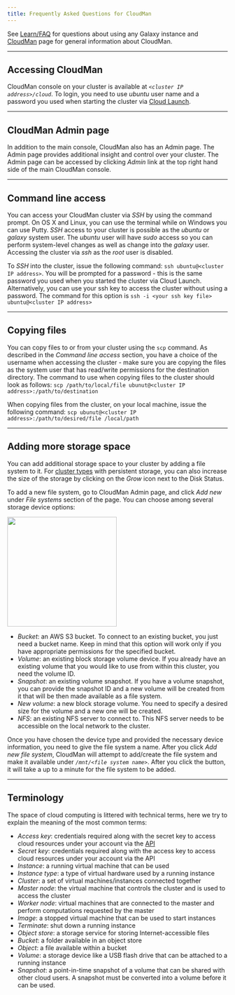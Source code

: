 ```yaml
---
title: Frequently Asked Questions for CloudMan
---
```

<slot name="/cloudman/linkbox-horizontal" />

See [Learn/FAQ](/learn/faq/) for questions about using any Galaxy instance and [CloudMan](/cloudman/) page for general information about CloudMan.

----

## Accessing CloudMan

CloudMan console on your cluster is available at *`<cluster IP address>/cloud`*. To login, you need to use *ubuntu* user name and a password you used when starting the cluster via [Cloud Launch](https://launch.usegalaxy.org/launch).

----

## CloudMan Admin page

In addition to the main console, CloudMan also has an Admin page. The Admin page provides additional insight and control over your cluster. The Admin page can be accessed by clicking *Admin* link at the top right hand side of the main CloudMan console.

----

## Command line access

You can access your CloudMan cluster via *SSH* by using the command prompt. On OS X and Linux, you can use the terminal while on Windows you can use Putty. *SSH* access to your cluster is possible as the *ubuntu* or *galaxy* system user. The *ubuntu* user will have *sudo* access so you can perform system-level changes as well as change into the *galaxy* user. Accessing the cluster via *ssh* as the *root* user is disabled.

To *SSH* into the cluster, issue the following command: `ssh ubuntu@<cluster IP address>`. You will be prompted for a password - this is the same password you used when you started the cluster via Cloud Launch. Alternatively, you can use your ssh key to access the cluster without using a password. The command for this option is `ssh -i <your ssh key file> ubuntu@<cluster IP address>`

----

## Copying files

You can copy files to or from your cluster using the `scp` command. As described in the *Command line access* section, you have a choice of the username when accessing the cluster - make sure you are copying the files as the system user that has read/write permissions for the destination directory. The command to use when copying files to the cluster should look as follows: `scp /path/to/local/file ubunut@<cluster IP address>:/path/to/destination`

When copying files from the cluster, on your local machine, issue the following command: `scp ubunut@<cluster IP address>:/path/to/desired/file /local/path`

----

## Adding more storage space

You can add additional storage space to your cluster by adding a file system to it. For [cluster types](/cloudman/cluster-types/) with persistent storage, you can also increase the size of the storage by clicking on the *Grow* icon next to the Disk Status.

To add a new file system, go to CloudMan Admin page, and click *Add new* under *File systems* section of the page. You can choose among several storage device options:

<div class='center'>
<img src="http://i.imgur.com/pRqlWiw.png" alt="" width=250 />
</div>

* *Bucket*: an AWS S3 bucket. To connect to an existing bucket, you just need a bucket name. Keep in mind that this option will work only if you have appropriate permissions for the specified bucket.
* *Volume*: an existing block storage volume device. If you already have an existing volume that you would like to use from within this cluster, you need the volume ID.
* *Snapshot*: an existing volume snapshot. If you have a volume snapshot, you can provide the snapshot ID and a new volume will be created from it that will be then made available as a file system.
* *New volume*: a new block storage volume. You need to specify a desired size for the volume and a new one will be created.
* *NFS*: an existing NFS server to connect to. This NFS server needs to be accessible on the local network to the cluster.

Once you have chosen the device type and provided the necessary device information, you need to give the file system a name. After you click *Add new file system*, CloudMan will attempt to add/create the file system and make it available under *`/mnt/<file system name>`*. After you click the button, it will take a up to a minute for the file system to be added.

----

## Terminology

The space of cloud computing is littered with technical terms, here we try to explain the meaning of the most common terms:

* *Access key*: credentials required along with the secret key to access cloud resources under your account via the [API](https://en.wikipedia.org/wiki/Application_programming_interface)
* *Secret key*: credentials required along with the access key to access cloud resources under your account via the API
* *Instance*: a running virtual machine that can be used
* *Instance type*: a type of virtual hardware used by a running instance
* *Cluster*: a set of virtual machines/instances connected together
* *Master node*: the virtual machine that controls the cluster and is used to access the cluster
* *Worker node*: virtual machines that are connected to the master and perform computations requested by the master
* *Image*: a stopped virtual machine that can be used to start instances
* *Terminate*: shut down a running instance
* *Object store*: a storage service for storing Internet-accessible files
* *Bucket*: a folder available in an object store
* *Object*: a file available within a bucket
* *Volume*: a storage device like a USB flash drive that can be attached to a running instance
* *Snapshot*: a point-in-time snapshot of a volume that can be shared with other cloud users. A snapshot must be converted into a volume before it can be used.
